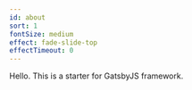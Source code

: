 ```yaml
---
id: about
sort: 1
fontSize: medium
effect: fade-slide-top
effectTimeout: 0
---
```


Hello. This is a starter for GatsbyJS framework.

